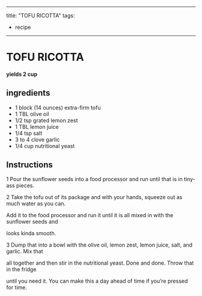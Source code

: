 
---
title: "TOFU RICOTTA"
tags:
  - recipe
---
# TOFU RICOTTA



#### yields  2 cup


## ingredients
* 1 block (14 ounces) extra-firm tofu 
* 1 TBL olive oil 
* 1/2 tsp grated lemon zest 
* 1 TBL lemon juice 
* 1/4 tsp salt 
* 3 to 4 clove garlic 
* 1/4 cup nutritional yeast 



## Instructions
1 Pour the sunflower seeds into a food processor and run until that    is in tiny-ass pieces.

2 Take the tofu out of its package and with your hands, squeeze out as much water as you can.

Add it to the food processor and run it until it is all mixed in with the sunflower seeds and

looks kinda smooth.

3 Dump that into a bowl with the olive oil, lemon zest, lemon juice, salt, and garlic. Mix that

all together and then stir in the nutritional yeast. Done and done. Throw that in the fridge

until you need it. You can make this    a day ahead of time if you’re pressed for time.






